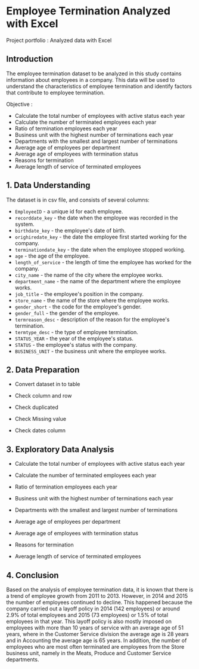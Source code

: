 # Employee Termination Analyzed with Excel
Project portfolio : Analyzed data with Excel

## Introduction

The employee termination dataset to be analyzed in this study contains information about employees in a company. This data will be used to understand the characteristics of employee termination and identify factors that contribute to employee termination.

Objective :

  - Calculate the total number of employees with active status each year
  - Calculate the number of terminated employees each year
  - Ratio of termination employees each year
  - Business unit with the highest number of terminations each year
  - Departments with the smallest and largest number of terminations
  - Average age of employees per department
  - Average age of employees with termination status
  - Reasons for termination
  - Average length of service of terminated employees

## 1. Data Understanding

The dataset is in csv file, and consists of several columns:

  - `EmployeeID` - a unique id for each employee.
  - `recorddate_key` - the date when the employee was recorded in the system.
  - `birthdate_key` - the employee's date of birth.
  - `orighiredate_key` - the date the employee first started working for the company.
  - `terminationdate_key` - the date when the employee stopped working.
  - `age` - the age of the employee.
  - `length_of_service` - the length of time the employee has worked for the company.
  - `city_name` - the name of the city where the employee works.
  - `department_name` - the name of the department where the employee works.
  - `job_title` - the employee's position in the company.
  - `store_name` - the name of the store where the employee works.
  - `gender_short` - the code for the employee's gender.
  - `gender_full` - the gender of the employee.
  - `termreason_desc` - description of the reason for the employee's termination.
  - `termtype_desc` - the type of employee termination.
  - `STATUS_YEAR` - the year of the employee's status.
  - `STATUS` - the employee's status with the company.
  - `BUSINESS_UNIT` - the business unit where the employee works.

## 2. Data Preparation

- Convert dataset in to table

- Check column and row

- Check duplicated

- Check Missing value

- Check dates column

## 3. Exploratory Data Analysis

- Calculate the total number of employees with active status each year
  
- Calculate the number of terminated employees each year
  
- Ratio of termination employees each year
  
- Business unit with the highest number of terminations each year
  
- Departments with the smallest and largest number of terminations
  
- Average age of employees per department
  
- Average age of employees with termination status
  
- Reasons for termination
  
- Average length of service of terminated employees
  
## 4. Conclusion

Based on the analysis of employee termination data, it is known that there is a trend of employee growth from 2011 to 2013. However, in 2014 and 2015 the number of employees continued to decline. This happened because the company carried out a layoff policy in 2014 (142 employees) or around 2.9% of total employees and 2015 (73 employees) or 1.5% of total employees in that year. This layoff policy is also mostly imposed on employees with more than 10 years of service with an average age of 51 years, where in the Customer Service division the average age is 28 years and in Accounting the average age is 65 years. In addition, the number of employees who are most often terminated are employees from the Store business unit, namely in the Meats, Produce and Customer Service departments.




